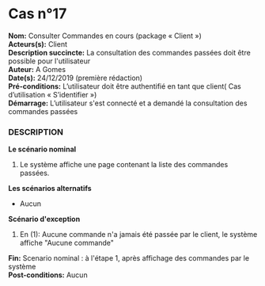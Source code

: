 # Cas  n°17

**Nom:** Consulter Commandes en cours (package « Client »)<br>
**Acteurs(s):** Client<br>
**Description succincte:** La consultation des commandes passées doit être possible pour l'utilisateur <br>
**Auteur:** A Gomes<br>
**Date(s):** 24/12/2019 (première rédaction)<br>
**Pré-conditions:** L’utilisateur doit être authentifié en tant que client( Cas d’utilisation « S’identifier »)<br>
**Démarrage:** L’utilisateur s'est connecté et a demandé la consultation des commandes passées<br>

### **DESCRIPTION**

**Le scénario nominal**<br>
1.	Le système affiche une page contenant la liste des commandes passées.

**Les scénarios alternatifs**<br>
- Aucun

**Scénario d'exception**<br>
1. En (1): Aucune commande n'a jamais été passée par le client, le système affiche "Aucune commande"

**Fin:** Scenario nominal : à l'étape 1, après affichage des commandes par le système<br>
**Post-conditions:** Aucun
